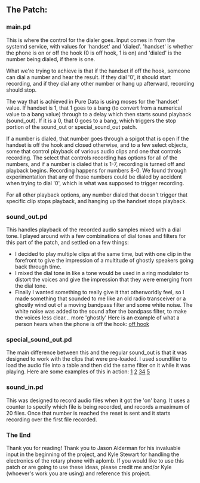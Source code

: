 ## The Patch: 

### main.pd

This is where the control for the dialer goes. Input comes in from the systemd service, with values for 'handset' and 'dialed'. 'handset' is whether the phone is on or off the hook (0 is off hook, 1 is on) and 'dialed' is the number being dialed, if there is one. 

What we're trying to achieve is that if the handset if off the hook, someone can dial a number and hear the result. If they dial '0', it should start recording, and if they dial any other number or hang up afterward, recording should stop. 

The way that is achieved in Pure Data is using moses for the 'handset' value. If handset is 1, that 1 goes to a bang (to convert from a numerical value to a bang value) through to a delay which then starts sound playback (sound_out). If it is a 0, that 0 goes to a bang, which triggers the stop portion of the sound_out or special_sound_out patch. 

If a number is dialed, that number goes through a spigot that is open if the handset is off the hook and closed otherwise, and to a few select objects, some that control playback of various audio clips and one that controls recording. The select that controls recording has options for all of the numbers, and if a number is dialed that is 1-7, recording is turned off and playback begins. Recording happens for numbers 8-0. We found through experimentation that any of those numbers could be dialed by accident when trying to dial '0', which is what was supposed to trigger recording. 

For all other playback options, any number dialed that doesn't trigger that specific clip stops playback, and hanging up the handset stops playback. 

### sound_out.pd

This handles playback of the recorded audio samples mixed with a dial tone. I played around with a few combinations of dial tones and filters for this part of the patch, and settled on a few things: 

* I decided to play multiple clips at the same time, but with one clip in the forefront to give the impression of a multitude of ghostly speakers going back through time. 
* I mixed the dial tone in like a tone would be used in a ring modulator to distort the voices and give the impression that they were emerging from the dial tone. 
* Finally I wanted something to really give it that otherworldly feel, so I made something that sounded to me like an old radio transceiver or a ghostly wind out of a moving bandpass filter and some white noise. The white noise was added to the sound after the bandpass filter, to make the voices less clear... more 'ghostly'
Here is an example of what a person hears when the phone is off the hook: [off hook](./example-off-hook.wav)

### special_sound_out.pd

The main difference between this and the regular sound_out is that it was designed to work with the clips that were pre-loaded. I used soundfiler to load the audio file into a table and then did the same filter on it while it was playing. Here are some examples of this in action: [1](./example_exotica1.wav) [2](./example_exotica2.wav) [3](./example_radio1.wav)[4](./example_radio2.wav) [5](./example_eagle_landed.wav)

### sound_in.pd
This was designed to record audio files when it got the 'on' bang. It uses a counter to specify which file is being recorded, and records a maximum of 20 files. Once that number is reached the reset is sent and it starts recording over the first file recorded.

### The End
Thank you for reading! Thank you to Jason Alderman for his invaluable input in the beginning of the project, and Kyle Stewart for handling the electronics of the rotary phone with aplomb. If you would like to use this patch or are going to use these ideas, please credit me and/or Kyle (whoever's work you are using) and reference this project.